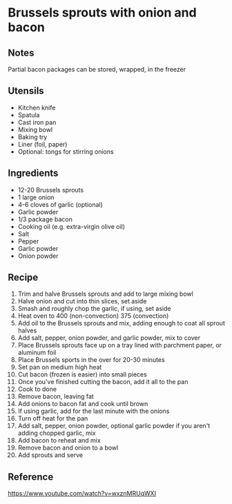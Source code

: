 # Brussels sprouts with onion and bacon
## Notes
Partial bacon packages can be stored, wrapped, in the freezer
## Utensils 
- Kitchen knife
- Spatula 
- Cast iron pan
- Mixing bowl
- Baking try
- Liner (foil, paper)
- Optional: tongs for stirring onions
## Ingredients  
- 12-20 Brussels sprouts
- 1 large onion
- 4-6 cloves of garlic (optional)
- Garlic powder 
- 1/3 package bacon
- Cooking oil (e.g. extra-virgin olive oil)
- Salt
- Pepper
- Garlic powder
- Onion powder

## Recipe
1. Trim and halve Brussels sprouts and add to large mixing bowl
2. Halve onion and cut into thin slices, set aside
3. Smash and roughly chop the garlic, if using, set aside
4. Heat oven to 400 (non-convection) 375 (convection)
5. Add oil to the Brussels sprouts and mix, adding enough to coat all sprout halves
6. Add salt, pepper, onion powder, and garlic powder, mix to cover
7. Place Brussels sprouts face up on a tray lined with parchment paper, or aluminum foil
8. Place Brussels sports in the over for 20-30 minutes
9. Set pan on medium high heat
10. Cut bacon (frozen is easier) into small pieces
11. Once you've finished cutting the bacon, add it all to the pan
12. Cook to done
13. Remove bacon, leaving fat 
14. Add onions to bacon fat and cook until brown
15. If using garlic, add for the last minute with the onions
16. Turn off heat for the pan
17. Add salt, pepper, onion powder, optional garlic powder if you aren't adding chopped garlic, mix
18. Add bacon to reheat and mix
19. Remove bacon and onion to a bowl
20. Add sprouts and serve


## Reference
https://www.youtube.com/watch?v=wxznMRUqWXI
